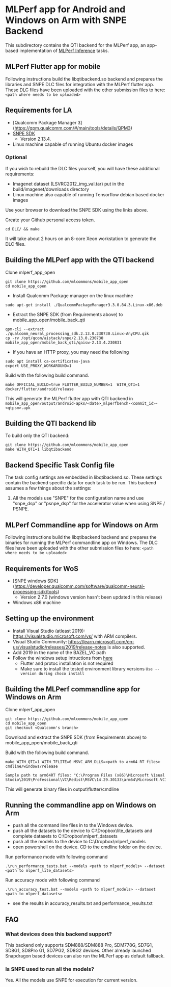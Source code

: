 # MLPerf app for Android and Windows on Arm with SNPE Backend

This subdirectory contains the QTI backend for the MLPerf app, an app-based
implementation of [MLPerf Inference](https://github.com/mlperf/inference) tasks.

## MLPerf Flutter app for mobile

Following instructions build the libqtibackend.so backend and prepares the libraries and
SNPE DLC files for integration with the MLPerf flutter app. These DLC files have been
uploaded with the other submission files to here: `<path where needs to be uploaded>`

## Requirements for LA

<!-- markdown-link-check-disable-next-line -->
* [Qualcomm Package Manager 3] (https://qpm.qualcomm.com/#/main/tools/details/QPM3)
* [SNPE SDK](https://qpm.qualcomm.com/#/main/tools/details/qualcomm_neural_processing_sdk)
  * Version 2.13.4.<TODO>
* Linux machine capable of running Ubuntu docker images

### Optional

If you wish to rebuild the DLC files yourself, you will have these additional requirements:

* Imagenet dataset (LSVRC2012_img_val.tar) put in the build/imagenet/downloads directory
* Linux machine also capable of running Tensorflow debian based docker images

Use your browser to download the SNPE SDK using the links above.

Create your Github personal access token.

```shell
cd DLC/ && make
```

It will take about 2 hours on an 8-core Xeon workstation to generate the DLC files.

## Building the MLPerf app with the QTI backend

Clone mlperf_app_open

```shell
git clone https://github.com/mlcommons/mobile_app_open
cd mobile_app_open
```

* Install Qualcomm Package manager on the linux machine
```shell
sudo apt-get install ./QualcommPackageManager3.3.0.84.3.Linux-x86.deb
```
* Extract the SNPE SDK (from Requirements above) to mobile_app_open/mobile_back_qti
```shell
qpm-cli --extract ./qualcomm_neural_processing_sdk.2.13.0.230730.Linux-AnyCPU.qik
cp -rv /opt/qcom/aistack/snpe/2.13.0.230730 mobile_app_open/mobile_back_qti/qaisw-2.13.4.230831
```

* If you have an HTTP proxy, you may need the following

```shell
sudo apt install ca-certificates-java
export USE_PROXY_WORKAROUND=1
```

Build with the following build command.

```shell
make OFFICIAL_BUILD=true FLUTTER_BUILD_NUMBER=1  WITH_QTI=1 docker/flutter/android/release
```

This will generate the MLPerf flutter app with QTI backend in ```mobile_app_open/output/android-apks/<date>_mlperfbench-<commit_id>-<qtpsm>.apk```

## Building the QTI backend lib

To build only the QTI backend:

```shell
git clone https://github.com/mlcommons/mobile_app_open
make WITH_QTI=1 libqtibackend
```

## Backend Specific Task Config file

The task config settings are embedded in libqtibackend.so. These settings contain the
backend specific data for each task to be run. This backend assumes a few things about
the settings:

1. All the models use "SNPE" for the configuration name and use "snpe_dsp" or "psnpe_dsp" for the accelerator value when using SNPE / PSNPE.

## MLPerf Commandline app for Windows on Arm

Following instructions build the libqtibackend backend and prepares the binaries for running the MLPerf commandline app on Windows. The DLC files have been
uploaded with the other submission files to here: `<path where needs to be uploaded>`

## Requirements for WoS

<!-- markdown-link-check-disable-next-line -->
* [SNPE windows SDK] (<https://developer.qualcomm.com/software/qualcomm-neural-processing-sdk/tools>)
  * Version 2.7.0 (windows version hasn't been updated in this release)
* Windows x86 machine

## Setting up the environment

* Install Visual Studio (atleast 2019): <https://visualstudio.microsoft.com/vs/> with ARM compilers.
* Visual Studio Community: <https://learn.microsoft.com/en-us/visualstudio/releases/2019/release-notes> is also supported.
* Add 2019 in the name of the BAZEL_VC path
* Follow the windows setup intructions from [here](https://github.com/mlcommons/mobile_app_open/blob/master/docs/environment-setup/env-setup-windows.md)
  * Flutter and protoc installation is not required
  * Make sure to install the tested environment library versions `Use --version during choco install`

## Building the MLPerf commandline app for Windows on Arm

Clone mlperf_app_open

```shell
git clone https://github.com/mlcommons/mobile_app_open
cd mobile_app_open
git checkout <Qualcomm's branch>
```

Download and extract the SNPE SDK (from Requirements above) to mobile_app_open/mobile_back_qti

Build with the following build command.

```shell
make WITH_QTI=1 WITH_TFLITE=0 MSVC_ARM_DLLS=<path to arm64 RT files> cmdline/windows/release
```

```shell
Sample path to arm64RT files: "C:\Program Files (x86)\Microsoft Visual Studio\2019\Professional\VC\Redist\MSVC\14.29.30133\arm64\Microsoft.VC142.CRT"
```

This will generate binary files in output\flutter\cmdline

## Running the commandline app on Windows on Arm

* push all the command line files in to the Windows device.
* push all the datasets to the device to C:\Dropbox\lite_datasets and complete datasets to C:\Dropbox\mlperf_datasets
* push all the models to the device to C:\Dropbox\mlperf_models
* open powershell on the device. CD to the cmdline folder on the device.

Run performance mode with following command

```shell
.\run_performance_tests.bat --models <path to mlperf_models> --dataset <path to mlperf_lite_datasets>
```

Run accuracy mode with following command

```shell
.\run_accuracy_test.bat --models <path to mlperf_models> --dataset <path to mlperf_datasets>
```

* see the results in accuracy_results.txt and performance_results.txt

## FAQ

### What devices does this backend support?

This backend only supports SDM888/SDM888 Pro, SDM778G, SD7G1, SD8G1, SD8Pro G1, SD7PG2, SD8G2 devices.
Other already launched Snapdragon based devices can also run the MLPerf app as default fallback.

### Is SNPE used to run all the models?

Yes. All the models use SNPE for execution for current version.
